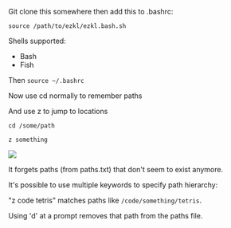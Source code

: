 Git clone this somewhere then add this to .bashrc:

```
source /path/to/ezkl/ezkl.bash.sh
```

Shells supported:

- Bash
- Fish

Then `source ~/.bashrc`

Now use cd normally to remember paths

And use z to jump to locations

`cd /some/path`

`z something`

![](https://i.imgur.com/TTkWt1V.gif)

It forgets paths (from paths.txt) that don't seem to exist anymore.

It's possible to use multiple keywords to specify path hierarchy:

"z code tetris" matches paths like `/code/something/tetris`. 

Using 'd' at a prompt removes that path from the paths file.